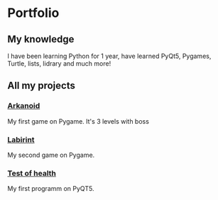 # Portfolio
## My knowledge
I have been learning Python for 1 year, have learned PyQt5, Pygames, Turtle, lists, lidrary and much more!
## All my projects
### [Arkanoid](https://github.com/ArtemSchoolIT/Portfolio/tree/main/ARKANOID)
My first game on Pygame. It's 3 levels with boss
### [Labirint](https://github.com/ArtemSchoolIT/Portfolio/tree/main/Labirint)
My second game on Pygame.
### [Test of health](https://github.com/ArtemSchoolIT/Portfolio/tree/main/Test%20of%20health)
My first programm on PyQT5. 
